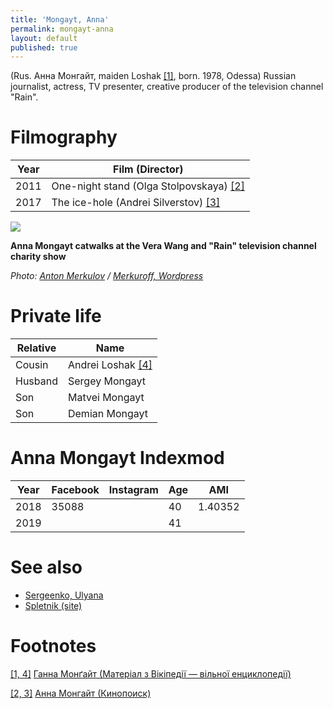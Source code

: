 ```yaml
---
title: 'Mongayt, Anna'
permalink: mongayt-anna
layout: default
published: true
---
```


(Rus. Анна Монгайт, maiden Loshak <span id="a1">[\[1\]](#f1)</span>, born. 1978, Odessa) Russian journalist, actress, TV presenter, creative producer of the television channel "Rain".

# Filmography

|Year|Film (Director)|
|----|-----|
|2011|One-night stand (Olga Stolpovskaya) <span id="a2"> [\[2\]](#f2)</span>|
|2017|The ice-hole (Andrei Silverstov) <span id="a2">[\[3\]](#f2)</span>|


![](https://merkuroff.files.wordpress.com/2013/10/img_4073.jpg)

**Anna Mongayt catwalks at the Vera Wang and "Rain" television channel charity show**

*Photo: [Anton Merkulov](merkulov-anton) / [Merkuroff, Wordpress](https://merkuroff.wordpress.com/)*

# Private life

|Relative|Name|
|----|-----|
|Cousin|Andrei Loshak <span id="a1">[\[4\]](#f1)</span>|
|Husband|Sergey Mongayt|
|Son|Matvei Mongayt|
|Son|Demian Mongayt|

# Anna Mongayt Indexmod 

|Year|Facebook|Instagram|Age|AMI|
|-|-|-|-|-|
|2018|35088||40|1.40352|
|2019|||41||

# See also

+ [Sergeenko, Ulyana](sergeenko-ulyana)
+ [Spletnik (site)](spletnik-site)

# Footnotes

[[1, 4]](#a1) <span id="f1"></span> [Ганна Монґайт (Матеріал з Вікіпедії — вільної енциклопедії)](https://uk.wikipedia.org/wiki/Ганна_Монґайт)

[[2, 3]](#a2) <span id="f2"></span> [Анна Монгайт (Кинопоиск)](https://www.kinopoisk.ru/name/2382185/)
